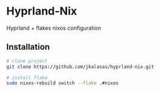 # Hyprland-Nix
Hyprland + flakes nixos configuration

## Installation
```sh
# clone project
git clone https://github.com/jkalasas/hyprland-nix.git

# install flake
sudo nixos-rebuild switch --flake .#nixos
```
